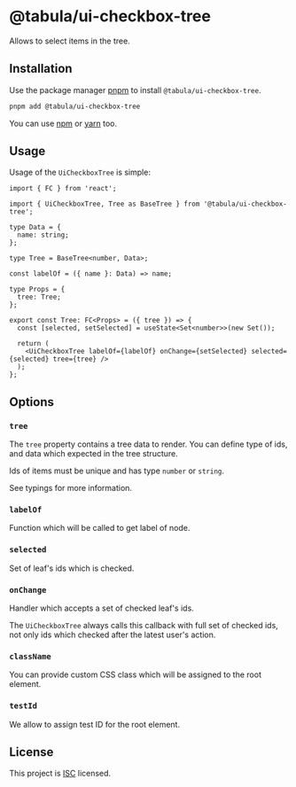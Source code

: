 # @tabula/ui-checkbox-tree

Allows to select items in the tree.

## Installation

Use the package manager [pnpm](https://pnpm.io) to install `@tabula/ui-checkbox-tree`.

```bash
pnpm add @tabula/ui-checkbox-tree
```

You can use [npm](https://npmjs.com) or [yarn](https://yarnpkg.com) too.

## Usage

Usage of the `UiCheckboxTree` is simple:

```tsx
import { FC } from 'react';

import { UiCheckboxTree, Tree as BaseTree } from '@tabula/ui-checkbox-tree';

type Data = {
  name: string;
};

type Tree = BaseTree<number, Data>;

const labelOf = ({ name }: Data) => name;

type Props = {
  tree: Tree;
};

export const Tree: FC<Props> = ({ tree }) => {
  const [selected, setSelected] = useState<Set<number>>(new Set());

  return (
    <UiCheckboxTree labelOf={labelOf} onChange={setSelected} selected={selected} tree={tree} />
  );
};
```

## Options

### `tree`

The `tree` property contains a tree data to render. You can define type of ids, and data which expected in the tree
structure.

Ids of items must be unique and has type `number` or `string`.

See typings for more information.

### `labelOf`

Function which will be called to get label of node.

### `selected`

Set of leaf's ids which is checked.

### `onChange`

Handler which accepts a set of checked leaf's ids.

The `UiCheckboxTree` always calls this callback with full set of checked ids, not only ids which checked after the latest
user's action.

### `className`

You can provide custom CSS class which will be assigned to the root element.

### `testId`

We allow to assign test ID for the root element.

## License

This project is [ISC](https://choosealicense.com/licenses/isc/) licensed.
